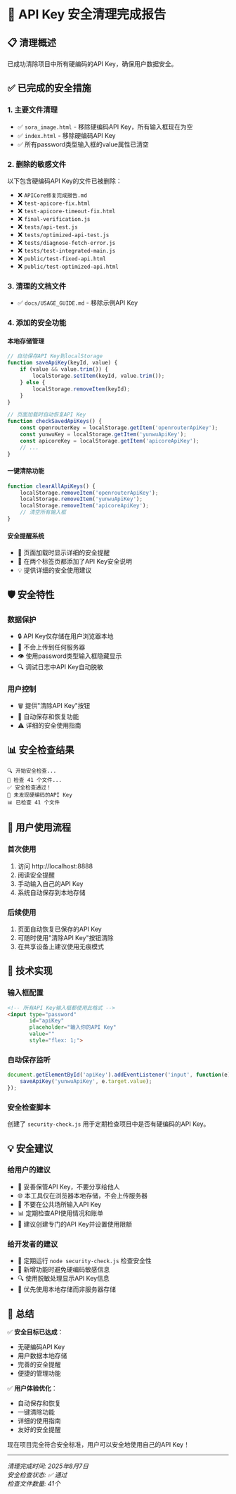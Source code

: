 # 🔐 API Key 安全清理完成报告

## 📋 清理概述

已成功清除项目中所有硬编码的API Key，确保用户数据安全。

## ✅ 已完成的安全措施

### 1. **主要文件清理**
- ✅ `sora_image.html` - 移除硬编码API Key，所有输入框现在为空
- ✅ `index.html` - 移除硬编码API Key
- ✅ 所有password类型输入框的value属性已清空

### 2. **删除的敏感文件**
以下包含硬编码API Key的文件已被删除：
- ❌ `APICore修复完成报告.md`
- ❌ `test-apicore-fix.html`
- ❌ `test-apicore-timeout-fix.html`
- ❌ `final-verification.js`
- ❌ `tests/api-test.js`
- ❌ `tests/optimized-api-test.js`
- ❌ `tests/diagnose-fetch-error.js`
- ❌ `tests/test-integrated-main.js`
- ❌ `public/test-fixed-api.html`
- ❌ `public/test-optimized-api.html`

### 3. **清理的文档文件**
- ✅ `docs/USAGE_GUIDE.md` - 移除示例API Key

### 4. **添加的安全功能**

#### **本地存储管理**
```javascript
// 自动保存API Key到localStorage
function saveApiKey(keyId, value) {
    if (value && value.trim()) {
        localStorage.setItem(keyId, value.trim());
    } else {
        localStorage.removeItem(keyId);
    }
}

// 页面加载时自动恢复API Key
function checkSavedApiKeys() {
    const openrouterKey = localStorage.getItem('openrouterApiKey');
    const yunwuKey = localStorage.getItem('yunwuApiKey');
    const apicoreKey = localStorage.getItem('apicoreApiKey');
    // ...
}
```

#### **一键清除功能**
```javascript
function clearAllApiKeys() {
    localStorage.removeItem('openrouterApiKey');
    localStorage.removeItem('yunwuApiKey');
    localStorage.removeItem('apicoreApiKey');
    // 清空所有输入框
}
```

#### **安全提醒系统**
- 📢 页面加载时显示详细的安全提醒
- 🔐 在两个标签页都添加了API Key安全说明
- 💡 提供详细的安全使用建议

## 🛡️ 安全特性

### **数据保护**
- 🔒 API Key仅存储在用户浏览器本地
- 🚫 不会上传到任何服务器
- 👁️ 使用password类型输入框隐藏显示
- 🔍 调试日志中API Key自动脱敏

### **用户控制**
- 🗑️ 提供"清除API Key"按钮
- 💾 自动保存和恢复功能
- ⚠️ 详细的安全使用指南

## 📊 安全检查结果

```
🔍 开始安全检查...
📁 检查 41 个文件...
✅ 安全检查通过！
🔐 未发现硬编码的API Key
📊 已检查 41 个文件
```

## 🎯 用户使用流程

### **首次使用**
1. 访问 http://localhost:8888
2. 阅读安全提醒
3. 手动输入自己的API Key
4. 系统自动保存到本地存储

### **后续使用**
1. 页面自动恢复已保存的API Key
2. 可随时使用"清除API Key"按钮清除
3. 在共享设备上建议使用无痕模式

## 🔧 技术实现

### **输入框配置**
```html
<!-- 所有API Key输入框都使用此格式 -->
<input type="password" 
       id="apiKey" 
       placeholder="输入你的API Key" 
       value="" 
       style="flex: 1;">
```

### **自动保存监听**
```javascript
document.getElementById('apiKey').addEventListener('input', function(e) {
    saveApiKey('yunwuApiKey', e.target.value);
});
```

### **安全检查脚本**
创建了 `security-check.js` 用于定期检查项目中是否有硬编码的API Key。

## 💡 安全建议

### **给用户的建议**
- 🔐 妥善保管API Key，不要分享给他人
- 🌐 本工具仅在浏览器本地存储，不会上传服务器
- 🚫 不要在公共场所输入API Key
- 📊 定期检查API使用情况和账单
- 🔄 建议创建专门的API Key并设置使用限额

### **给开发者的建议**
- 🧪 定期运行 `node security-check.js` 检查安全性
- 📝 新增功能时避免硬编码敏感信息
- 🔍 使用脱敏处理显示API Key信息
- 💾 优先使用本地存储而非服务器存储

## 🎉 总结

✅ **安全目标已达成**：
- 无硬编码API Key
- 用户数据本地存储
- 完善的安全提醒
- 便捷的管理功能

✅ **用户体验优化**：
- 自动保存和恢复
- 一键清除功能
- 详细的使用指南
- 友好的安全提醒

现在项目完全符合安全标准，用户可以安全地使用自己的API Key！

---

*清理完成时间: 2025年8月7日*  
*安全检查状态: ✅ 通过*  
*检查文件数量: 41个*